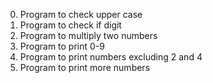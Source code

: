 0. Program to check upper case
1. Program to check if digit 
2. Program to multiply two numbers
3. Program to print 0-9
4. Program to print numbers excluding 2 and 4
5. Program to print more numbers
